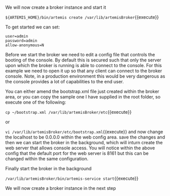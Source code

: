 We will now create a broker instance and start it

``${ARTEMIS_HOME}/bin/artemis create /var/lib/artemisBroker``{{execute}}

To get started we can set:

    user=admin
    password=admin
    allow-anonymous=N

Before we start the broker we need to edit a config file that controls the booting of the
console. By default this is secured such that only the server upon which the broker is running 
is able to connect to the console. For this example we need to open it up so that any client
can connect to the broker console. Note, in a production environment this would be very 
dangerous as the console provides a lot of capabilities to the end user.

You can either amend the bootstrap.xml file just created within the broker area, or you
can copy the sample one I have supplied in the root folder, so execute one of the following:

``cp ~/bootstrap.xml /var/lib/artemisBroker/etc``{{execute}}

or

``vi /var/lib/artemisBroker/etc/bootstrap.xml``{{execute}}
and now change the localhost to be 0.0.0.0 within the web config area.
save the changes and then we can start the broker in the background, which will inturn create
the web server that allows console access. You will notice within the above config that the
default port for the web server is 8161 but this can be changed within the same configuration.

Finally start the broker in the background

``/var/lib/artemisBroker/bin/artemis-service start``{{execute}}

We will now create a broker instance in the next step
